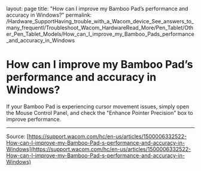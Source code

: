 layout: page
title: "How can I improve my Bamboo Pad’s performance and accuracy in Windows?"
permalink: /Hardware_SupportHaving_trouble_with_a_Wacom_device_See_answers_to_many_frequentl/Troubleshoot_Wacom_HardwareRead_More/Pen_Tablet/Other_Pen_Tablet_Models/How_can_I_improve_my_Bamboo_Pads_performance_and_accuracy_in_Windows

# How can I improve my Bamboo Pad’s performance and accuracy in Windows?

If your Bamboo Pad is experiencing cursor movement issues, simply open the Mouse Control Panel, and check the "Enhance Pointer Precision" box to improve performance.

---
Source: [https://support.wacom.com/hc/en-us/articles/1500006332522-How-can-I-improve-my-Bamboo-Pad-s-performance-and-accuracy-in-Windows](https://support.wacom.com/hc/en-us/articles/1500006332522-How-can-I-improve-my-Bamboo-Pad-s-performance-and-accuracy-in-Windows)
